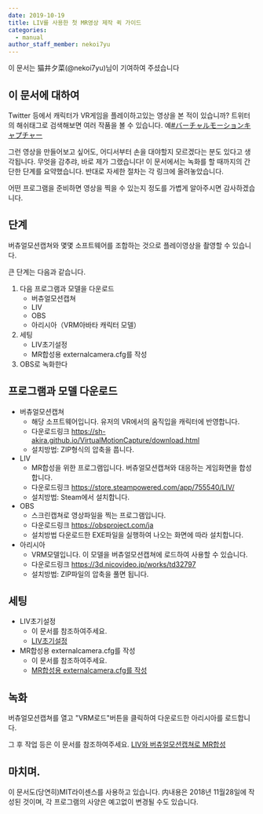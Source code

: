 ```yaml
---
date: 2019-10-19
title: LIV를 사용한 첫 MR영상 제작 퀵 가이드
categories:
  - manual
author_staff_member: nekoi7yu
---
```


이 문서는 猫井夕菜(@nekoi7yu)님이 기여하여 주셨습니다

## 이 문서에 대하여

Twitter 등에서 캐릭터가 VR게임을 플레이하고있는 영상을 본 적이 있습니까?
트위터의 해쉬태그로 검색해보면 여러 작품을 볼 수 있습니다. 예[#バーチャルモーションキャプチャー](https://twitter.com/search?q=%23%E3%83%90%E3%83%BC%E3%83%81%E3%83%A3%E3%83%AB%E3%83%A2%E3%83%BC%E3%82%B7%E3%83%A7%E3%83%B3%E3%82%AD%E3%83%A3%E3%83%97%E3%83%81%E3%83%A3%E3%83%BC)

그런 영상을 만들어보고 싶어도, 어디서부터 손을 대야할지 모르겠다는 분도 있다고 생각됩니다. 무엇을 감추랴, 바로 제가 그랬습니다! 이 문서에서는 녹화를 할 때까지의 간단한 단계를 요약했습니다. 반대로 자세한 절차는 각 링크에 올려놓았습니다.

어떤 프로그램을 준비하면 영상을 찍을 수 있는지 정도를 가볍게 알아주시면 감사하겠습니다.


## 단계

버츄얼모션캡쳐와 몇몇 소프트웨어를 조합하는 것으로 플레이영상을 촬영할 수 있습니다.

큰 단계는 다음과 같습니다.

1. 다음 프로그램과 모델을 다운로드
   * 버츄얼모션캡쳐
   * LIV
   * OBS
   * 아리시아（VRM아바타 캐릭터 모델）
1. 세팅
   * LIV초기설정
   * MR합성용 externalcamera.cfg를 작성
1. OBS로 녹화한다

## 프로그램과 모델 다운로드

* 버츄얼모션캡쳐
  * 해당 소프트웨어입니다. 유저의 VR에서의 움직입을 캐릭터에 반영합니다.
  * 다운로드링크
https://sh-akira.github.io/VirtualMotionCapture/download.html
  * 설치방법:
ZIP형식의 압축을 풉니다.
* LIV
  * MR합성을 위한 프로그램입니다. 버츄얼모션캡쳐와 대응하는 게임화면을 합성합니다.
  * 다운로드링크
https://store.steampowered.com/app/755540/LIV/ 
  * 설치방법:
Steam에서 설치합니다.
* OBS
  * 스크린캡쳐로 영상파일을 찍는 프로그램입니다.
  * 다운로드링크
https://obsproject.com/ja
  * 설치방법
다운로드한 EXE파일을 실행하여 나오는 화면에 따라 설치합니다.
* 아리시아
  * VRM모델입니다. 이 모델을 버츄얼모션캡쳐에 로드하여 사용할 수 있습니다.
  * 다운로드링크
https://3d.nicovideo.jp/works/td32797
  * 설치방법:
ZIP파일의 압축을 풀면 됩니다.

## 세팅

* LIV초기설정
  * 이 문서를 참조하여주세요.
  *  [LIV초기설정](https://sh-akira.github.io/VirtualMotionCapture/manual/LIV%E3%81%AE%E5%88%9D%E6%9C%9F%E8%A8%AD%E5%AE%9A.html)
* MR합성용 externalcamera.cfg를 작성
  * 이 문서를 참조하여주세요.
  * [MR합성용 externalcamera.cfg를 작성](https://sh-akira.github.io/VirtualMotionCapture/manual/MR%E5%90%88%E6%88%90%E7%94%A8%E3%81%AEexternalcamera.cfg%E3%81%AE%E4%BD%9C%E6%88%90.html)

## 녹화
버츄얼모션캡쳐를 열고 "VRM로드"버튼을 클릭하여 다운로드한 아리시아를 로드합니다.

그 후 작업 등은 이 문서를 참조하여주세요.
[LIV와 버츄얼모션캡쳐로 MR합성](https://sh-akira.github.io/VirtualMotionCapture/manual/LIV%E3%81%A8%E3%83%90%E3%83%BC%E3%83%81%E3%83%A3%E3%83%AB%E3%83%A2%E3%83%BC%E3%82%B7%E3%83%A7%E3%83%B3%E3%82%AD%E3%83%A3%E3%83%97%E3%83%81%E3%83%A3%E3%83%BC%E3%81%A7MR%E5%90%88%E6%88%90.html)


## 마치며.
이 문서도(당연히)MIT라이센스를 사용하고 있습니다.
内내용은 2018년 11월28일에 작성된 것이며, 각 프로그램의 사양은 예고없이 변경될 수도 있습니다.

